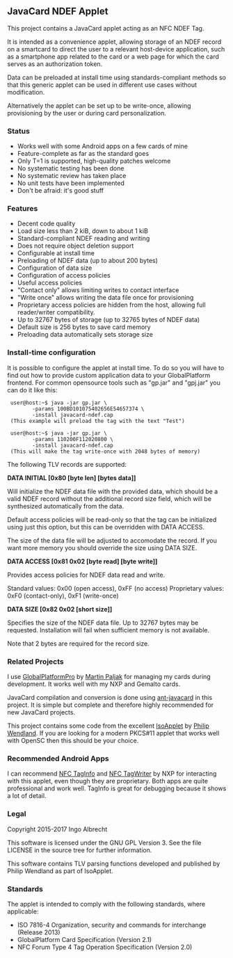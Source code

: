 ## JavaCard NDEF Applet

This project contains a JavaCard applet acting as an NFC NDEF Tag.

It is intended as a convenience applet, allowing storage of
an NDEF record on a smartcard to direct the user to a relevant
host-device application, such as a smartphone app related to the
card or a web page for which the card serves as an authorization token.

Data can be preloaded at install time using standards-compliant
methods so that this generic applet can be used in different
use cases without modification.

Alternatively the applet can be set up to be write-once, allowing
provisioning by the user or during card personalization.

### Status

 * Works well with some Android apps on a few cards of mine
 * Feature-complete as far as the standard goes
 * Only T=1 is supported, high-quality patches welcome
 * No systematic testing has been done
 * No systematic review has taken place
 * No unit tests have been implemented
 * Don't be afraid: it's good stuff

### Features

 * Decent code quality
 * Load size less than 2 kiB, down to about 1 kiB
 * Standard-compliant NDEF reading and writing
 * Does not require object deletion support
 * Configurable at install time
  * Preloading of NDEF data (up to about 200 bytes)
  * Configuration of data size
  * Configuration of access policies
 * Useful access policies
  * "Contact only" allows limiting writes to contact interface
  * "Write once" allows writing the data file once for provisioning
  * Proprietary access policies are hidden from the host,
    allowing full reader/writer compatibility.
 * Up to 32767 bytes of storage (up to 32765 bytes of NDEF data)
  * Default size is 256 bytes to save card memory
  * Preloading data automatically sets storage size

### Install-time configuration

It is possible to configure the applet at install time. To do
so you will have to find out how to provide custom application
data to your GlobalPlatform frontend. For common opensource
tools such as "gp.jar" and "gpj.jar" you can do it like this:

```
 user@host:~$ java -jar gp.jar \
        -params 100BD101075402656E54657374 \
        -install javacard-ndef.cap
 (This example will preload the tag with the text "Test")
```

```
 user@host:~$ java -jar gp.jar \
        -params 110200F112020800 \
        -install javacard-ndef.cap
 (This will make the tag write-once with 2048 bytes of memory)
```

The following TLV records are supported:

**DATA INITIAL [0x80 [byte len] [bytes data]]**

   Will initialize the NDEF data file with the provided
   data, which should be a valid NDEF record without
   the additional record size field, which will be
   synthesized automatically from the data.

   Default access policies will be read-only so that
   the tag can be initialized using just this option,
   but this can be overridden with DATA ACCESS.

   The size of the data file will be adjusted to
   accomodate the record. If you want more memory you
   should override the size using DATA SIZE.

**DATA ACCESS [0x81 0x02 [byte read] [byte write]]**

   Provides access policies for NDEF data read and write.

   Standard values: 0x00 (open access), 0xFF (no access)
   Proprietary values: 0xF0 (contact-only), 0xF1 (write-once)

**DATA SIZE [0x82 0x02 [short size]]**

   Specifies the size of the NDEF data file. Up to
   32767 bytes may be requested. Installation will
   fail when sufficient memory is not available.

   Note that 2 bytes are required for the record size.

### Related Projects

I use [GlobalPlatformPro](https://github.com/martinpaljak/GlobalPlatformPro) by
[Martin Paljak](https://github.com/martinpaljak/) for managing my cards during
development. It works well with my NXP and Gemalto cards.

JavaCard compilation and conversion is done using [ant-javacard](https://github.com/martinpaljak/ant-javacard)
in this project. It is simple but complete and therefore highly recommended
for new JavaCard projects.

This project contains some code from the excellent [IsoApplet](https://github.com/philipWendland/IsoApplet) by
[Philip Wendland](https://github.com/philipWendland). If you are looking for
a modern PKCS#11 applet that works well with OpenSC then this should be your choice.

### Recommended Android Apps

I can recommend [NFC TagInfo](https://play.google.com/store/apps/details?id=com.nxp.taginfolite)
and [NFC TagWriter](https://play.google.com/store/apps/details?id=com.nxp.nfc.tagwriter) by NXP
for interacting with this applet, even though they are proprietary. Both apps are quite
professional and work well. TagInfo is great for debugging because it shows a lot of detail.

### Legal

Copyright 2015-2017 Ingo Albrecht

This software is licensed under the GNU GPL Version 3.
See the file LICENSE in the source tree for further information.

This software contains TLV parsing functions developed
and published by Philip Wendland as part of IsoApplet.

### Standards

The applet is intended to comply with the following standards, where applicable:
 * ISO 7816-4 Organization, security and commands for interchange (Release 2013)
 * GlobalPlatform Card Specification (Version 2.1)
 * NFC Forum Type 4 Tag Operation Specification (Version 2.0)
